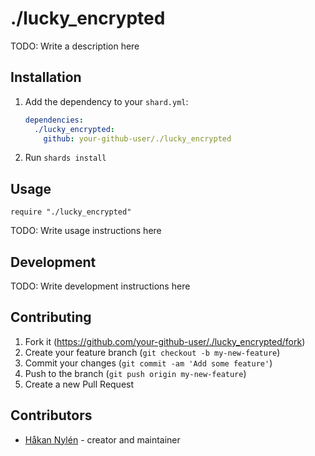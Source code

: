 # ./lucky_encrypted

TODO: Write a description here

## Installation

1. Add the dependency to your `shard.yml`:

   ```yaml
   dependencies:
     ./lucky_encrypted:
       github: your-github-user/./lucky_encrypted
   ```

2. Run `shards install`

## Usage

```crystal
require "./lucky_encrypted"
```

TODO: Write usage instructions here

## Development

TODO: Write development instructions here

## Contributing

1. Fork it (<https://github.com/your-github-user/./lucky_encrypted/fork>)
2. Create your feature branch (`git checkout -b my-new-feature`)
3. Commit your changes (`git commit -am 'Add some feature'`)
4. Push to the branch (`git push origin my-new-feature`)
5. Create a new Pull Request

## Contributors

- [Håkan Nylén](https://github.com/your-github-user) - creator and maintainer
